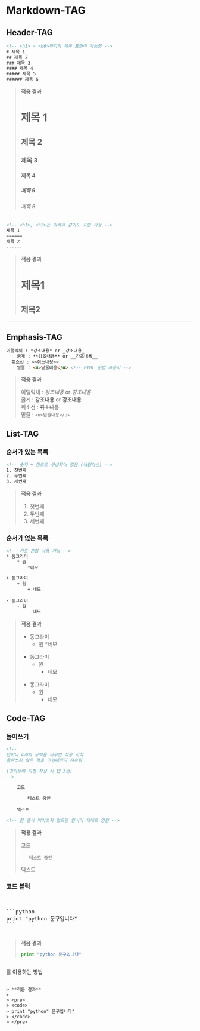 <h1>Markdown-TAG</h1>

<h2>Header-TAG</h2>

```html
<!-- <h1> ~ <h6>까지의 제목 표현이 가능함 -->
# 제목 1
## 제목 2
### 제목 3
#### 제목 4
##### 제목 5
###### 제목 6
```
> **적용 결과**
> # 제목 1
> ## 제목 2
> ### 제목 3
> #### 제목 4
> ##### 제목 5
> ###### 제목 6

```html
<!-- <h1>, <h2>는 아래와 같이도 표현 가능 -->
제목 1
======
제목 2
------
``` 

> **적용 결과** <br>
> 
> 제목1
> ======
> 제목2
> ------

<hr>

<h2>Emphasis-TAG</h2>

```html
이탤릭체 : *강조내용* or _강조내용_
    굵게 : **강조내용** or __강조내용__ 
  취소선 : ~~취소내용~~
    밑줄 : <u>밑줄내용</u> <!-- HTML 문법 사용시 -->
```

> **적용 결과** <br>
>
> 이탤릭체 : *강조내용* or _강조내용_ <br>
>    굵게 : **강조내용** or __강조내용__ <br>
>  취소선 : ~~취소내용~~ <br>
>    밑줄 : `<u>밑줄내용</u>`

<h2>List-TAG</h2>

<h3>순서가 있는 목록</h3>

```html
<!-- 숫자 + 점으로 구성되어 있음.(내림차순) -->
1. 첫번째
2. 두번째
3. 세번째
```

> **적용 결과** <br>
>
> 1. 첫번째
> 2. 두번째
> 3. 세번째

<h3>순서가 없는 목록</h3>

```html
<!-- 기호 혼합 사용 가능 -->
* 동그라미
    * 원
        *네모

+ 동그라미
    + 원
        + 네모
        
- 동그라미
    - 원
        - 네모
```

> **적용 결과**
>
> * 동그라미
>     * 원
>         *네모
> 
> + 동그라미
>     + 원
>         + 네모
>         
> - 동그라미
>     - 원
>         - 네모

<h2>Code-TAG</h2>

<h3> 들여쓰기 </h3>

```html
<!-- 
탭이나 4개의 공백을 띄우면 적용 시작
들여쓰지 않은 행을 만날때까지 지속됨

(깃허브에 직접 작성 시 탭 3번)
-->

    코드 
    
        테스트 중인
    
    텍스트

<!-- 한 줄씩 띄어쓰지 않으면 인식이 제대로 안됨 -->
```

>**적용 결과**
>
>
>    코드
>    
>        테스트 중인
>    
>    텍스트

<h3> 코드 블럭 </h3>

<pre>
<!--
코드 블럭 코드 ``` 를 이용하는 방법
블럭 코드 시작점에 언어를 선언해 문법 강조 가능
-->

```python
print "python 문구입니다"
```

</pre>

> **적용 결과**
>
> ```python
> print "python 문구입니다"
> ```


<pre><code></code></pre>를 이용하는 방법
```

> **적용 결과**
>
> <pre>
> <code>
> print "python" 문구입니다"
> </code>
> </pre>

